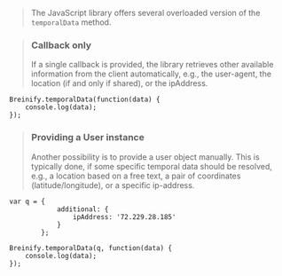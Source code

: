 <blockquote class="lang-specific javascript--browser">
<p>The JavaScript library offers several overloaded version
of the <code class="prettyprint">temporalData</code> method.</p>
</blockquote>

<blockquote class="lang-specific javascript--browser">
<h3>Callback only</h3>
<p>If a single callback is provided, the library retrieves other available information
from the client automatically, e.g., the user-agent, the location (if and only if shared), or
the ipAddress.</p>
</blockquote>

>
```javascript--browser
Breinify.temporalData(function(data) {
	console.log(data);
});
```

<blockquote class="lang-specific javascript--browser">
<h3>Providing a User instance</h3>
<p>Another possibility is to provide a user object manually. This is typically done, if
some specific temporal data should be resolved, e.g., a location based on a free text, 
a pair of coordinates (latitude/longitude), or a specific ip-address.</p>
</blockquote>

>
```javascript--browser
var q = {
        	additional: {
        		ipAddress: '72.229.28.185'
        	}
        };
        
Breinify.temporalData(q, function(data) {
	console.log(data);
});
```

